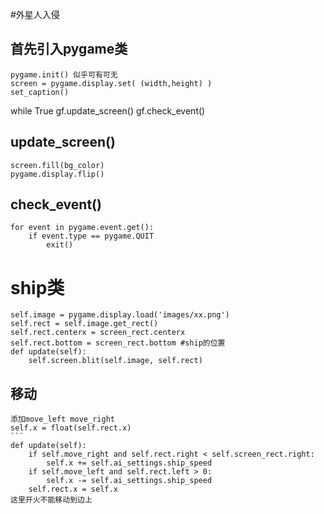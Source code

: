 #外星人入侵

## 首先引入pygame类
    pygame.init() 似乎可有可无
    screen = pygame.display.set( (width,height) )
    set_caption()

while True
    gf.update_screen()
    gf.check_event()

## update_screen()
    screen.fill(bg_color)
    pygame.display.flip()

## check_event()
    for event in pygame.event.get():
        if event.type == pygame.QUIT
            exit()

# ship类
    self.image = pygame.display.load('images/xx.png')
    self.rect = self.image.get_rect()
    self.rect.centerx = screen_rect.centerx
    self.rect.bottom = screen_rect.bottom #ship的位置
    def update(self):
        self.screen.blit(self.image, self.rect)

## 移动
    添加move_left move_right
    self.x = float(self.rect.x)
    ```
    def update(self):
        if self.move_right and self.rect.right < self.screen_rect.right:
            self.x += self.ai_settings.ship_speed
        if self.move_left and self.rect.left > 0:
            self.x -= self.ai_settings.ship_speed
        self.rect.x = self.x
    这里开火不能移动到边上
   ```
